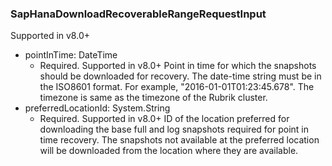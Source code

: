### SapHanaDownloadRecoverableRangeRequestInput
Supported in v8.0+

- pointInTime: DateTime
  - Required. Supported in v8.0+
      Point in time for which the snapshots should be downloaded for recovery. The date-time string must be in the ISO8601 format. For example, "2016-01-01T01:23:45.678". The timezone is same as the timezone of the Rubrik cluster.
- preferredLocationId: System.String
  - Required. Supported in v8.0+
      ID of the location preferred for downloading the base full and log snapshots required for point in time recovery. The snapshots not available at the preferred location will be downloaded from the location where they are available.
